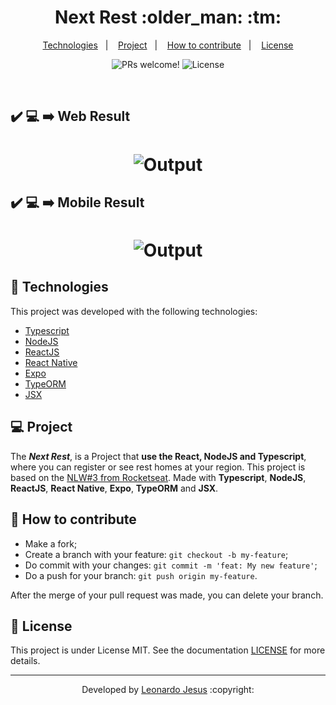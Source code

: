 <p align="center">
	<h1 align="center">Next Rest :older_man: :tm:</h1>
</p>

<p align="center">
  <a href="#-Technologies">Technologies</a>&nbsp;&nbsp;&nbsp;|&nbsp;&nbsp;&nbsp;
  <a href="#-Project">Project</a>&nbsp;&nbsp;&nbsp;|&nbsp;&nbsp;&nbsp;
  <a href="#-How-to-contribute">How to contribute</a>&nbsp;&nbsp;&nbsp;|&nbsp;&nbsp;&nbsp;
  <a href="#memo-license">License</a>
</p>

<p align="center">
 <img src="https://img.shields.io/static/v1?label=PRs&message=welcome&color=7159c1&labelColor=000000" alt="PRs welcome!" />

  <img alt="License" src="https://img.shields.io/static/v1?label=license&message=MIT&color=7159c1&labelColor=000000">
</p>

<br>

## :heavy_check_mark: :computer: :arrow_right: Web Result

<h1 align="center">
    <img alt="Output" src="./assets/next-rest-web.mp4">
</h1>

## :heavy_check_mark: :computer: :arrow_right: Mobile Result

<h1 align="center">
    <img alt="Output" src="./assets/next-rest-mobile.mp4">
</h1>

## 🚀 Technologies

This project was developed with the following technologies:

- [Typescript](https://www.typescriptlang.org/)
- [NodeJS](https://nodejs.org/)
- [ReactJS](https://reactjs.org/)
- [React Native](https://reactnative.dev/)
- [Expo](https://expo.io/)
- [TypeORM](https://typeorm.io/)
- [JSX](https://reactjs.org/docs/introducing-jsx.html)

## 💻 Project

The ***Next Rest***,  is a Project that **use the React, NodeJS and Typescript**, where you can register or see rest homes at your region. This project is based on the [NLW#3 from Rocketseat](https://github.com/rocketseat-education/nlw-03-omnistack). Made with **Typescript**, **NodeJS**, **ReactJS**, **React Native**, **Expo**, **TypeORM** and **JSX**.

## 🤔 How to contribute

- Make a fork;
- Create a branch with your feature: `git checkout -b my-feature`;
- Do commit with your changes: `git commit -m 'feat: My new feature'`;
- Do a push for your branch: `git push origin my-feature`.

After the merge of your pull request was made, you can delete your branch.

## :memo: License

This project is under License MIT. See the documentation [LICENSE](LICENSE) for more details.

---

<p align="center">Developed by <a href="https://www.linkedin.com/in/leonardojesus02/">Leonardo Jesus</a> :copyright: